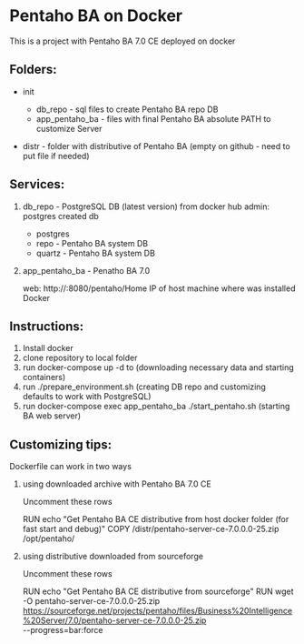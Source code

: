 #  Pentaho BA on Docker
 

This is a project with Pentaho BA 7.0 CE deployed on docker

## Folders:

- init
   - db_repo - sql files to create Pentaho BA repo DB
   - app_pentaho_ba - files with final Pentaho BA absolute PATH to customize Server

- distr - folder with distributive of Pentaho BA (empty on github - need to put file if needed)

## Services:
1) db_repo - PostgreSQL DB (latest version) from docker hub
   admin: postgres
   created db
     - postgres
     - repo   - Pentaho BA system DB
     - quartz - Pentaho BA system DB
  
2) app_pentaho_ba - Penatho BA 7.0
   
   web: http://<docker>:8080/pentaho/Home
   <docker> IP of host machine where was installed Docker

## Instructions:
1) Install docker
2) clone repository to local folder
3) run docker-compose up -d to  (downloading necessary data and starting containers)
4) run ./prepare_environment.sh (creating DB repo and customizing defaults to work with PostgreSQL)
5) run docker-compose exec app_pentaho_ba ./start_pentaho.sh (starting BA web server)

## Customizing tips:
Dockerfile can work in two ways
1) using downloaded archive with Pentaho BA 7.0 CE

   Uncomment these rows

   RUN echo "Get Pentaho BA CE distributive from host docker folder (for fast start and debug)"
   COPY /distr/pentaho-server-ce-7.0.0.0-25.zip /opt/pentaho/

2) using distributive downloaded from sourceforge

   Uncomment these rows 
 
   RUN echo "Get Pentaho BA CE distributive from sourceforge"
   RUN wget -O pentaho-server-ce-7.0.0.0-25.zip https://sourceforge.net/projects/pentaho/files/Business%20Intelligence%20Server/7.0/pentaho-server-ce-7.0.0.0-25.zip \
    --progress=bar:force

